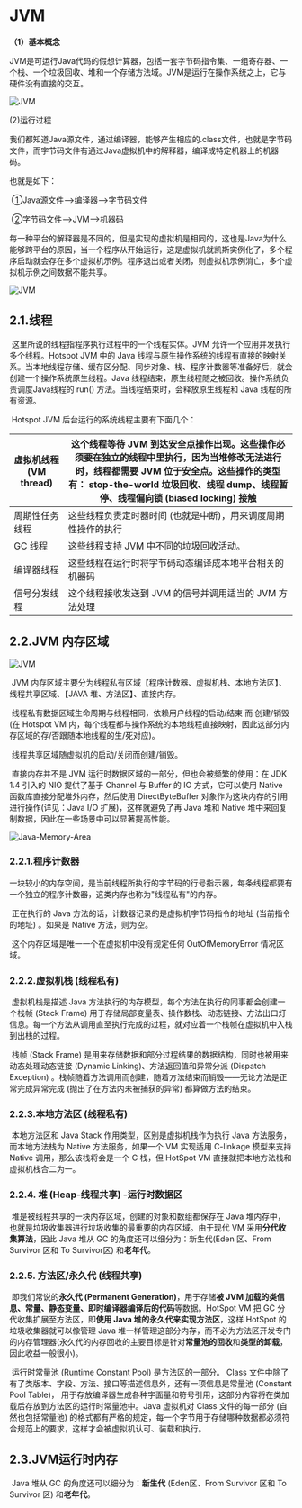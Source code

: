 # JVM

**（1）基本概念**

​	JVM是可运行Java代码的假想计算器，包括一套字节码指令集、一组寄存器、一个栈、一个垃圾回收、堆和一个存储方法域。JVM是运行在操作系统之上，它与硬件没有直接的交互。

![JVM](./assets/jvm/JVM.png)



(2)运行过程

​	我们都知道Java源文件，通过编译器，能够产生相应的.class文件，也就是字节码文件，而字节码文件有通过Java虚拟机中的解释器，编译成特定机器上的机器码。

也就是如下：

​	①Java源文件—>编译器—>字节码文件

​	②字节码文件—>JVM—>机器码

​	每一种平台的解释器是不同的，但是实现的虚拟机是相同的，这也是Java为什么能够跨平台的原因，当一个程序从开始运行，这是虚拟机就凯斯实例化了，多个程序启动就会存在多个虚拟机示例。程序退出或者关闭，则虚拟机示例消亡，多个虚拟机示例之间数据不能共享。

![JVM](./assets/jvm/Java-Runtime.png)



## 2.1.线程

​	这里所说的线程指程序执行过程中的一个线程实体。JVM 允许一个应用并发执行多个线程。Hotspot  JVM 中的 Java 线程与原生操作系统的线程有直接的映射关系。当本地线程存储、缓存区分配、同步对象、栈、程序计数器等准备好后，就会创建一个操作系统原生线程。Java 线程结束，原生线程随之被回收。操作系统负责调度Java线程的 run() 方法。当线程结束时，会释放原生线程和 Java 线程的所有资源。

​	Hotspot JVM 后台运行的系统线程主要有下面几个：

| 虚拟机线程            (VM thread) | 这个线程等待 JVM 到达安全点操作出现。这些操作必须要在独立的线程中里执行，因为当堆修改无法进行时，线程都需要 JVM 位于安全点。这些操作的类型有： stop-the-world 垃圾回收、线程 dump、线程暂停、线程偏向锁 (biased locking) 接触 |
| ---------------------------------- | ------------------------------------------------------------ |
| 周期性任务线程                     | 这些线程负责定时器时间 (也就是中断)，用来调度周期性操作的执行 |
| GC 线程                            | 这些线程支持 JVM 中不同的垃圾回收活动。                      |
| 编译器线程 | 这些线程在运行时将字节码动态编译成本地平台相关的机器码 |
| 信号分发线程 | 这个线程接收发送到 JVM 的信号并调用适当的 JVM 方法处理 |



## 2.2.JVM 内存区域

![JVM](./assets/jvm/JVM-memory.png)

​	JVM 内存区域主要分为线程私有区域【程序计数器、虚拟机栈、本地方法区】、线程共享区域、【JAVA 堆、方法区】、直接内存。

​	线程私有数据区域生命周期与线程相同，依赖用户线程的启动/结束 而 创建/销毁(在 Hotspot VM 内，每个线程都与操作系统的本地线程直接映射，因此这部分内存区域的存/否跟随本地线程的生/死对应)。

​	线程共享区域随虚拟机的启动/关闭而创建/销毁。

​	直接内存并不是 JVM 运行时数据区域的一部分，但也会被频繁的使用：在 JDK 1.4 引入的 NIO 提供了基于 Channel 与 Buffer 的 IO 方式，它可以使用 Native 函数库直接分配堆外内存，然后使用 DirectByteBuffer 对象作为这块内存的引用进行操作(详见：Java I/O 扩展)，这样就避免了再 Java 堆和 Native 堆中来回复制数据，因此在一些场景中可以显著提高性能。

![Java-Memory-Area](./assets/jvm/Java-Memory-Area.png)



### 2.2.1.程序计数器

​	一块较小的内存空间，是当前线程所执行的字节码的行号指示器，每条线程都要有一个独立的程序计数器，这类内存也称为"线程私有"的内存。

​	正在执行的 Java 方法的话，计数器记录的是虚拟机字节码指令的地址 (当前指令的地址) 。如果是 Native 方法，则为空。

​	这个内存区域是唯一一个在虚拟机中没有规定任何 OutOfMemoryError 情况区域。

### 2.2.2.虚拟机栈 (线程私有)

​	虚拟机栈是描述 Java 方法执行的内存模型，每个方法在执行的同事都会创建一个栈帧 (Stack Frame) 用于存储局部变量表、操作数栈、动态链接、方法出口灯信息。每一个方法从调用直至执行完成的过程，就对应着一个栈帧在虚拟机中入栈到出栈的过程。

​	栈帧 (Stack Frame) 是用来存储数据和部分过程结果的数据结构，同时也被用来动态处理动态链接 (Dynamic Linking)、方法返回值和异常分派 (Dispatch Exception) 。栈帧随着方法调用而创建，随着方法结束而销毁——无论方法是正常完成异常完成 (抛出了在方法内未被捕获的异常) 都算做方法的结束。



### 2.2.3.本地方法区 (线程私有)

​	本地方法区和 Java Stack 作用类型，区别是虚拟机栈作为执行 Java 方法服务，而本地方法栈为 Native 方法服务，如果一个 VM 实现适用 C-linkage 模型来支持 Native 调用，那么该栈将会是一个 C 栈，但 HotSpot VM 直接就把本地方法栈和虚拟机栈合二为一。

### 2.2.4. 堆 (Heap-线程共享) -运行时数据区

​	堆是被线程共享的一块内存区域，创建的对象和数组都保存在 Java 堆内存中，也就是垃圾收集器进行垃圾收集的最重要的内存区域。由于现代 VM 采用**分代收集算法**，因此 Java 堆从 GC 的角度还可以细分为：新生代(Eden 区、From Survivor 区和 To Survivor区) 和**老年代**。

### 2.2.5. 方法区/永久代 (线程共享)

​	即我们常说的**永久代 (Permanent Generation)**，用于存储**被 JVM 加载的类信息、常量、静态变量、即时编译器编译后的代码**等数据。HotSpot VM 把 GC 分代收集扩展至方法区，即**使用 Java 堆的永久代来实现方法区**，这样 HotSpot 的垃圾收集器就可以像管理 Java 堆一样管理这部分内存，而不必为方法区开发专门的内存管理器(永久代的内存回收的主要目标是针对**常量池的回收**和**类型的卸载**，因此收益一般很小)。

​	运行时常量池 (Runtime Constant Pool) 是方法区的一部分。 Class 文件中除了有了类版本、字段、方法、接口等描述信息外，还有一项信息是常量池 (Constant Pool Table)， 用于存放编译器生成各种字面量和符号引用，这部分内容将在类加载后存放到方法区的运行时常量池中。Java 虚拟机对 Class 文件的每一部分 (自然也包括常量池) 的格式都有严格的规定，每一个字节用于存储哪种数据都必须符合规范上的要求，这样才会被虚拟机认可、装载和执行。

## 2.3.JVM运行时内存

​	Java 堆从 GC 的角度还可以细分为：**新生代** (Eden区、From Survivor 区和 To Survivor 区) 和**老年代**。